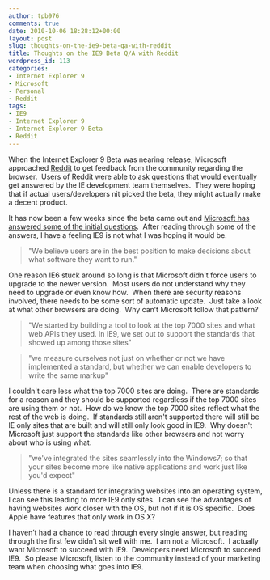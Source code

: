 ```yaml
---
author: tpb976
comments: true
date: 2010-10-06 18:28:12+00:00
layout: post
slug: thoughts-on-the-ie9-beta-qa-with-reddit
title: Thoughts on the IE9 Beta Q/A with Reddit
wordpress_id: 113
categories:
- Internet Explorer 9
- Microsoft
- Personal
- Reddit
tags:
- IE9
- Internet Explorer 9
- Internet Explorer 9 Beta
- Reddit
---
```


When the Internet Explorer 9 Beta was nearing release, Microsoft approached [Reddit](http://www.reddit.com/) to get feedback from the community regarding the browser.  Users of Reddit were able to ask questions that would eventually get answered by the IE development team themselves.  They were hoping that if actual users/developers nit picked the beta, they might actually make a decent product.


It has now been a few weeks since the beta came out and [Microsoft has answered some of the initial questions](http://www.reddit.com/r/reddit.com/comments/dk3s0/the_ie9_team_responds_to_your_questions/).  After reading through some of the answers, I have a feeling IE9 is not what I was hoping it would be.




> 

> 
> "We believe users are in the best position to make decisions about what software they want to run."




One reason IE6 stuck around so long is that Microsoft didn't force users to upgrade to the newer version.  Most users do not understand why they need to upgrade or even know how.  When there are security reasons involved, there needs to be some sort of automatic update.  Just take a look at what other browsers are doing.  Why can’t Microsoft follow that pattern?




> 

> 
> "We started by building a tool to look at the top 7000 sites and what web APIs they used. In IE9, we set out to support the standards that showed up among those sites"
> 
> 

> 
> "we measure ourselves not just on whether or not we have implemented a standard, but whether we can enable developers to write the same markup"




I couldn't care less what the top 7000 sites are doing.  There are standards for a reason and they should be supported regardless if the top 7000 sites are using them or not.  How do we know the top 7000 sites reflect what the rest of the web is doing.  If standards still aren't supported there will still be IE only sites that are built and will still only look good in IE9.  Why doesn't Microsoft just support the standards like other browsers and not worry about who is using what.




> 

> 
> "we've integrated the sites seamlessly into the Windows7; so that your sites become more like native applications and work just like you'd expect"


Unless there is a standard for integrating websites into an operating system, I can see this leading to more IE9 only sites.  I can see the advantages of having websites work closer with the OS, but not if it is OS specific.  Does Apple have features that only work in OS X?




I haven’t had a chance to read through every single answer, but reading through the first few didn’t sit well with me.  I am not a Microsoft.  I actually want Microsoft to succeed with IE9.  Developers need Microsoft to succeed IE9.  So please Microsoft, listen to the community instead of your marketing team when choosing what goes into IE9.


